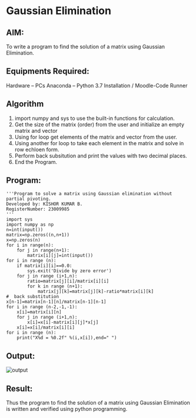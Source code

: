 # Gaussian Elimination
## AIM:
To write a program to find the solution of a matrix using Gaussian Elimination.

## Equipments Required:
Hardware – PCs
Anaconda – Python 3.7 Installation / Moodle-Code Runner
## Algorithm
1. import numpy and sys to use the built-in functions for calculation.
2. Get the size of the matrix (order) from the user and initialize an empty matrix and vector
3. Using for loop get elements of the matrix and vector from the user.
4. Using another for loop to take each element in the matrix and solve in row echloen form.
5. Perform back subsitution and print the values with two decimal places.
6. End the Program. 

## Program:
```
'''Program to solve a matrix using Gaussian elimination without partial pivoting.
Developed by: KISHOR KUMAR B.
RegisterNumber: 23009985
'''
import sys
import numpy as np
n=int(input())
matrix=np.zeros((n,n+1))
x=np.zeros(n)
for i in range(n):
    for j in range(n+1):
        matrix[i][j]=int(input())
for i in range (n):
    if matrix[i][i]==0.0:
        sys.exit('Divide by zero error')
    for j in range (i+1,n):
        ratio=matrix[j][i]/matrix[i][i]
        for k in range (n+1):
            matrix[j][k]=matrix[j][k]-ratio*matrix[i][k]
#  back substitution
x[n-1]=matrix[n-1][n]/matrix[n-1][n-1]
for i in range (n-2,-1,-1):
    x[i]=matrix[i][n]
    for j in range (i+1,n):
        x[i]=x[i]-matrix[i][j]*x[j]
    x[i]=x[i]/matrix[i][i]
for i in range (n):
    print("X%d = %0.2f" %(i,x[i]),end=" ")

```

## Output:
![output](https://github.com/Kishorerz/Gaussian/assets/144451216/2213a38b-3c0d-4de1-aa29-5e34f5a755ad)


## Result:
Thus the program to find the solution of a matrix using Gaussian Elimination is written and verified using python programming.

